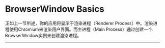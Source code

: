 # BrowserWindow Basics
正如上一节所述，你的应用将显示于渲染进程（Renderer Process）中。渲染进程使用Chromium来渲染用户界面。而主进程（Main Process）通过创建一个BrowserWindow实例来创建渲染进程。

--------------------
